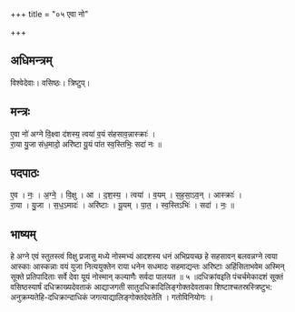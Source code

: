 +++
title = "०५ एवा नो"

+++
## अधिमन्त्रम्
विश्वेदेवाः। वसिष्ठः। त्रिष्टुप्।

## मन्त्रः
ए॒वा नो॑ अग्ने वि॒क्ष्वा द॑शस्य॒ त्वया॑ व॒यं स॑हसाव॒न्नास्क्राः॑ ।  
रा॒या यु॒जा स॑ध॒मादो॒ अरि॑ष्टा यू॒यं पा॑त स्व॒स्तिभिः॒ सदा॑ नः ॥

## पदपाठः
ए॒व । नः॒ । अ॒ग्ने॒ । वि॒क्षु । आ । द॒श॒स्य॒ । त्वया॑ । व॒यम् । स॒ह॒सा॒ऽव॒न् । आस्क्राः॑ ।  
रा॒या । यु॒जा । स॒ध॒ऽमादः॑ । अरि॑ष्टाः । यू॒यम् । पा॒त॒ । स्व॒स्तिऽभिः॑ । सदा॑ । नः॒ ॥

## भाष्यम्
हे अग्ने एवं स्तुतस्त्वं विक्षु प्रजासु मध्ये नोस्मभ्यं आदशस्य धनं अभिप्रयच्छ हे सहसावन् बलवन्नग्ने त्वया आस्काः आस्कन्नाः वयं युजा नित्ययुक्तेन राया धनेन सधमादः सहमाद्यन्तः अरिष्टाः अहिंसिताभवेम अस्मिन् सूक्ते प्रतिपादिताः सर्वे देवा यूयं नोस्मान् कल्याणैः सर्वदा पालयत ॥ ५ ॥दधिक्रांवइति पंचर्चमेकादशं सूक्तं वसिष्ठस्यार्षं दधिक्राख्यदेवताकं आद्याजगती सातुदधिक्रादिलिङ्गोक्तदेवताका शिष्टाश्चतस्रस्त्रिष्टुभ: अनुक्रम्यतेहि-दधिक्रान्दाधिकं जगत्याद्यालिङ्गोक्तदेवतेति । गतोविनियोगः ।